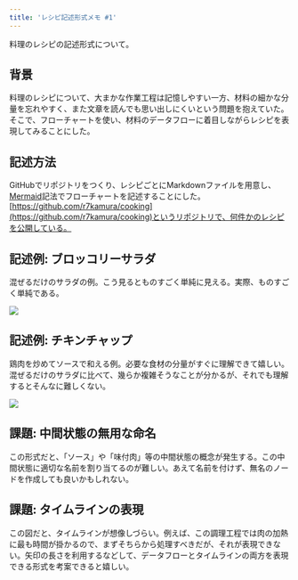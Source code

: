 ```yaml
---
title: 'レシピ記述形式メモ #1'
---
```

料理のレシピの記述形式について。

背景
--

料理のレシピについて、大まかな作業工程は記憶しやすい一方、材料の細かな分量を忘れやすく、また文章を読んでも思い出しにくいという問題を抱えていた。そこで、フローチャートを使い、材料のデータフローに着目しながらレシピを表現してみることにした。

記述方法
----

GitHubでリポジトリをつくり、レシピごとにMarkdownファイルを用意し、[Mermaid](https://mermaid-js.github.io/)記法でフローチャートを記述することにした。[https://github.com/r7kamura/cooking](https://github.com/r7kamura/cooking)というリポジトリで、何件かのレシピを公開している。

記述例: ブロッコリーサラダ
--------------

混ぜるだけのサラダの例。こう見るとものすごく単純に見える。実際、ものすごく単純である。

![](https://lh3.googleusercontent.com/docs/ADP-6oEKs3zFKHb-9PbE4QTM2-2M443hZRzKrkrl24VIzC5YiM4BY4pXU-5JI6lyXptwT0Wz0i2GxCAkmR7aQ_6tf9uaYYPQKKaX2U5AvixlXA0vFg7qC79ATLk0r9rIyixlW4xA9fIxIOv2Wugl61qMWx5147ZAs3WybPVMHMOTZyNs2HzCGPhdgP8CE08M2Sn3UFphLtQngKjoBLsZJ3-DoEk9Du8mp3_XXo1AX6NN7uHh6mPZws0IsRpQiO4wbO0JuIcdUjkWH58Sb3ZsNX8yuJz9QbHHybGlnNrpLT5znMtLw42ba_7hwhxfPz5SwENEl2bUvUTdM1M6fY3HeFIpv4gKGQfHzla_werujeSfkR-lByDDQ-LXdKXJpPM8Nt3th7i0Lb3Y-Q9qGDYvEfZPPxfppvmcEFLcrT62StRP3wtybvp8fsZKnb23fMNZUMPQRF144J95LwwqVebHpMBhaMtACqEMlujUnfRDFnrDhGFefY05kBe_flnuoKXSqKx9zyWs761tJRiSxHZfkkPs9T1HKAhZdVSitsY1bOblDx09QNpbEnZimaZHjQdmHRVCKXRUF8AUvIySC-NwCkpO1CAYT6BsQ_obQcVXqbukZbj8SNHUh-cs5DCxMAuJHhWCTKF8Ch_F2WRvdEbj5JkUABhZQUYwH12aDt4K8PkIA4ZG50kfqik8Gnz7VjEUloLlG8o7fjNv9Lnx9vjVt1sTdH6_nrXrPWQFUF5Q52GHmwDxYvLjOuc_4m9-2sKz2Kp1RZUJm05X8fruC1vxpqi__fL_h1LkA1luDaCgLr0yPCX7KLJlRMgTPme60SNitES7fxCxFxhryA9tyzOhAbH25IWOF5-QTAUp_RId9yOhzJD4hsdZj_FqWjk4n3vNZMmFGdjcBMaxAob2bIen_pGnS3y-KHyLgGWftAYhBcfxgsOPjAaHZ_f24A9kK8XJ8hmGt34gYn5vOfiLFukmcKlK_x_V1AE3xGyXhJyM3KAHJ--fOBjZl2gRbzChu_ibaOVBpPvsUMwJNIjrb_GsX3ppiOlAVOCbEK1eJt6umwKBVIAHka-CrL6dDrlrZ74gDNaUEA5ajOyyffIP4jIGqYzT6MAOB_CG56kPFUqu7-OT_IEH1UzXP2z7nVgx3H8qy_gjohY4TqXAnYYMedI1s8h7dK6MG-uf09SED3UQC0tDSvVUjTaSpL-NAREjP-d4ewLt0pcyGX6e4alN2-e_JkHDc_TuFo17dM4v5RhGNG5JSFpXDqhp)

記述例: チキンチャップ
------------

鶏肉を炒めてソースで和える例。必要な食材の分量がすぐに理解できて嬉しい。混ぜるだけのサラダに比べて、幾らか複雑そうなことが分かるが、それでも理解するとそんなに難しくない。

![](https://lh3.googleusercontent.com/docs/ADP-6oFlgmm9z8QKCCGS0o3PaJqVilvL3EwH1CtOT4dvuFv5AIaIBHOmgeqeqtTxEhPvrDrCqiSsqxwDqMPRYO0IkCuWcgolVy4K2AE3lU3LaV_z4YFSR-hrF5nxKpAArdyg6v7vxJJan7tSMG_R__VtI72wzNnifHv24Plbe0Z4NRk_gu-vd6PqgMddksOvoRp55hOejXxFhxRnCVxhW_49BY1QhmIYDMFUwkn7pYKJx4NULVJ8QktGEHiDJcgbZTxJPe1HZDjsEcF5n2Q_9J4etPEZ5nfMmnTnGmeK2zOtzb6MszM12LFEEHFXxQ2dICcIE35W1ll-e6uuracCNN-UaUhvTqtadE93J1rvUgiKj4E_OkDkz5rLd99srfORb21OR2J1SLQGOndtDxQBUuGDYcJd-Pg8Kru1ItDyaRzZs547d0eSrar9xCW98TIdsFWZokCGr7V4n7ZFHFSBFP4B-0JwDMYl9lMDke9zGTQc9BhrwMy0LsrnjJ5UMLpUqsKguoNX4HE5sHoexbYsdngQZnmP83NqSoTET4mLhE7FjzI_eCIwF7EeZynPznRNUZ_kOt8vnYQ13jPsNrZdvnqYB22TeOaJ-RsQSBsFH8DD-i3N_Kipxa7fLrPgxRoO7s3TGc7BzShHiVFPLzaPCFegYdC-ZMDPWJ1vuN2Ji6ahKNjbbQZHWMB7yvarInCEmdN75BF8ej53hOIX7eZxvVitMZnCFf5xq4m6l9vYwotdqTk4ARaKoSpPRPRhJ2iMcWGL2W3PzN8XDbE7UMK3JxOInoR7Ja7wrF3TzHywlDuI9RHlVj70xeSlM5NQJK8uXjlUEaYstAHRPRkDSFxsYHYwo_eeVw9a0UBykbsiotHYMAWzqvALAH_dI0HvbE5gD48DnzjsJb9c01a1ohJB_57lcbtqAiJLCfKpDE-dTr5G6JFnuJ3zsG95_Lu-uphU63cS_8Wa-xqr2RGsjm4LR6FOYcVGPMKjxJ3fuMza0f0MB1kJa7_A0BNbHWxCj3xPAIYWtUvUkCvIxOUYTZ7L7Sl_x326z-lQBAyFZozW7yuVFUSjuJH_nBfftYsINXUhk-wgxaDfOGVvCvB7uOMGdtSAIRNY2yEJ5zeO5JWfiJC_AX3Y-W7a4nczV5iV0qp7XPGphrGO1O3ewTOvkA55Xg4B6p5-zNlgv5n0bnESlwpUgS7lVC_scsy1I08_7IGI6lLf1KlFKhgRENnwxz0zATpO6Mtr6jBw7vPIHBI2NEBsCMRoGfKp)

課題: 中間状態の無用な命名
--------------

この形式だと、「ソース」や「味付肉」等の中間状態の概念が発生する。この中間状態に適切な名前を割り当てるのが難しい。あえて名前を付けず、無名のノードを作成しても良いかもしれない。

課題: タイムラインの表現
-------------

この図だと、タイムラインが想像しづらい。例えば、この調理工程では肉の加熱に最も時間が掛かるので、まずそちらから処理すべきだが、それが表現できない。矢印の長さを利用するなどして、データフローとタイムラインの両方を表現できる形式を考案できると嬉しい。
